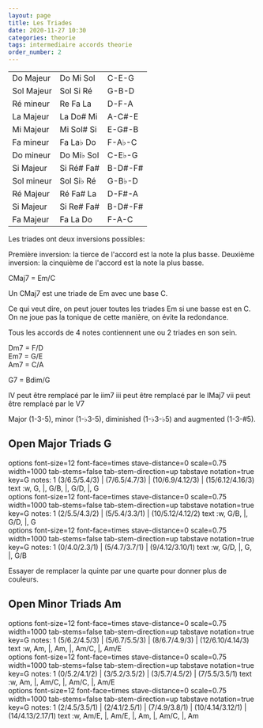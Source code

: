 ```yaml
---
layout: page
title: Les Triades
date: 2020-11-27 10:30
categories: theorie
tags: intermediaire accords theorie
order_number: 2
---
```


|             |             |          |
|-------------|-------------|----------|
| Do Majeur   | Do Mi Sol   | C-E-G    |
| Sol Majeur  | Sol Si Ré   | G-B-D    |
| Ré mineur   | Re Fa La    | D-F-A    |
| La Majeur   | La Do# Mi   | A-C#-E   |
| Mi Majeur   | Mi Sol# Si  | E-G#-B   |
| Fa mineur   | Fa La♭ Do   | F-A♭-C   |
| Do mineur   | Do Mi♭ Sol  | C-E♭-G   |
| Si Majeur   | Si Ré# Fa#  | B-D#-F#  |
| Sol mineur  | Sol Si♭ Ré  | G-B♭-D   |
| Ré Majeur   | Ré Fa# La   | D-F#-A   |
| Si Majeur   | Si Re# Fa#  | B-D#-F#  |
| Fa Majeur   | Fa La Do    | F-A-C    |

Les triades ont deux inversions possibles:

Première inversion: la tierce de l'accord est la note la plus basse.
Deuxième inversion: la cinquième de l'accord est la note la plus basse.

CMaj7 = Em/C

Un CMaj7 est une triade de Em avec une base C.

Ce qui veut dire, on peut jouer toutes les triades Em si une basse est en C. On ne joue pas la tonique de cette manière, on évite la redondance.

Tous les accords de 4 notes contiennent une ou 2 triades en son sein.

Dm7 = F/D  
Em7 = G/E  
Am7 = C/A

G7 = Bdim/G

IV peut être remplacé par le iim7
iii peut être remplacé par le IMaj7
vii peut être remplacé par le V7

Major (1-3-5), minor (1-♭3-5), diminished (1-♭3-♭5) and augmented (1-3-#5).
 
## Open Major Triads G

<div class="vextab-auto" width=1000>
    options font-size=12 font-face=times stave-distance=0 scale=0.75 width=1000
    tab-stems=false tab-stem-direction=up
    tabstave notation=true
    key=G
    notes: 1 (3/6.5/5.4/3) | (7/6.5/4.7/3) | (10/6.9/4.12/3) | (15/6.12/4.16/3)
    text :w, G, |, G/B, |, G/D, |, G
</div>

<div class="vextab-auto" width=1000>
    options font-size=12 font-face=times stave-distance=0 scale=0.75 width=1000
    tab-stems=false tab-stem-direction=up
    tabstave notation=true
    key=G
    notes: 1 (2/5.5/4.3/2) | (5/5.4/3.3/1) | (10/5.12/4.12/2)
    text :w, G/B, |, G/D, |, G
</div>

<div class="vextab-auto" width=1000>
    options font-size=12 font-face=times stave-distance=0 scale=0.75 width=1000
    tab-stems=false tab-stem-direction=up
    tabstave notation=true
    key=G
    notes: 1 (0/4.0/2.3/1) | (5/4.7/3.7/1) | (9/4.12/3.10/1)
    text :w, G/D, |, G, |, G/B
</div>

Essayer de remplacer la quinte par une quarte pour donner plus de couleurs.

## Open Minor Triads Am

<div class="vextab-auto" width=1000>
    options font-size=12 font-face=times stave-distance=0 scale=0.75 width=1000
    tab-stems=false tab-stem-direction=up
    tabstave notation=true
    key=G
    notes: 1 (5/6.2/4.5/3) | (5/6.7/5.5/3) | (8/6.7/4.9/3) | (12/6.10/4.14/3)
    text :w, Am, |, Am, |, Am/C, |, Am/E
</div>

<div class="vextab-auto" width=1000>
    options font-size=12 font-face=times stave-distance=0 scale=0.75 width=1000
    tab-stems=false tab-stem-direction=up
    tabstave notation=true
    key=G
    notes: 1 (0/5.2/4.1/2) | (3/5.2/3.5/2) | (3/5.7/4.5/2) | (7/5.5/3.5/1)
    text :w, Am, |, Am/C, |, Am/C, |, Am/E
</div>

<div class="vextab-auto" width=1000>
    options font-size=12 font-face=times stave-distance=0 scale=0.75 width=1000
    tab-stems=false tab-stem-direction=up
    tabstave notation=true
    key=G
    notes: 1 (2/4.5/3.5/1) | (2/4.1/2.5/1) | (7/4.9/3.8/1) | (10/4.14/3.12/1) | (14/4.13/2.17/1)
    text :w, Am/E, |, Am/E, |, Am, |, Am/C, |, Am
</div>